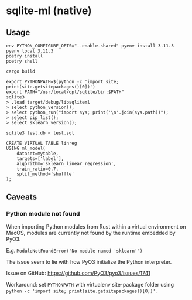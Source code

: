 # sqlite-ml (native)

## Usage

```
env PYTHON_CONFIGURE_OPTS="--enable-shared" pyenv install 3.11.3
pyenv local 3.11.3
poetry install
poetry shell

cargo build

export PYTHONPATH=$(python -c 'import site; print(site.getsitepackages()[0])')
export PATH="/usr/local/opt/sqlite/bin:$PATH"
sqlite3
> .load target/debug/libsqliteml
> select python_version();
> select python_run("import sys; print('\n'.join(sys.path))");
> select pip_list();
> select sklearn_version();

sqlite3 test.db < test.sql
```

```
CREATE VIRTUAL TABLE linreg
USING ml_model(
    dataset=mytable,
    targets=['label'],
    algorithm='sklearn_linear_regression',
    train_ratio=0.7,
    split_method='shuffle'
);
```

## Caveats

### Python module not found

When importing Python modules from Rust within a virtual environment on MacOS,
modules are currently not found by the runtime embedded by PyO3.

E.g. `ModuleNotFoundError("No module named 'sklearn'")`

The issue seem to lie with how PyO3 initialize the Python interpreter.

Issue on GitHub: https://github.com/PyO3/pyo3/issues/1741

Workaround: set `PYTHONPATH` with virtualenv site-package folder using
`python -c 'import site; print(site.getsitepackages()[0])'`.
